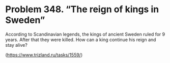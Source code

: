 # Problem 348. “The reign of kings in Sweden”

According to Scandinavian legends, the kings of ancient Sweden ruled for 9 years. After that they were killed. How can a king continue his reign and stay alive?

(https://www.trizland.ru/tasks/1559/)